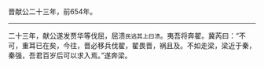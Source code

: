晋献公二十三年，前654年。

---

二十三年，献公遂发贾华等伐屈，屈溃`民逃其上曰溃`。夷吾将奔翟。冀芮曰：“不可，重耳已在矣，今往，晋必移兵伐翟，翟畏晋，祸且及。不如走梁，梁近于秦，秦强，吾君百岁后可以求入焉。”遂奔梁。
